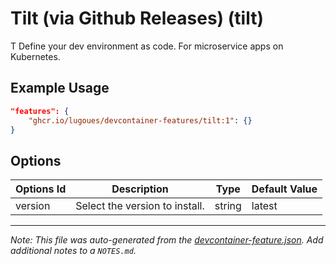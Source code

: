 
# Tilt (via Github Releases) (tilt)

T Define your dev environment as code. For microservice apps on Kubernetes.

## Example Usage

```json
"features": {
    "ghcr.io/lugoues/devcontainer-features/tilt:1": {}
}
```

## Options

| Options Id | Description | Type | Default Value |
|-----|-----|-----|-----|
| version | Select the version to install. | string | latest |



---

_Note: This file was auto-generated from the [devcontainer-feature.json](https://github.com/lugoues/devcontainer-features/blob/main/src/tilt/devcontainer-feature.json).  Add additional notes to a `NOTES.md`._
